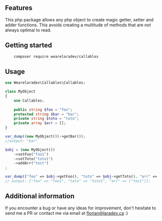 ## Features

This php package allows any php object to create magic getter, setter and adder functions. 
This avoids creating a multitude of methods that are not always optimal to read.

## Getting started

```bash
    composer require wearelaradev/callables
```

## Usage
```php
use Wearelaradev\Callables\Callables;

class MyObject 
{
    use Callables;
    
    public string $foo = "foo";
    protected string $bar = "bar";
    private string $toto = "toto";
    private array $arr = [];
}

var_dump((new MyObject())->getBar());
//output: "bar"

$obj = (new MyObject())
    ->setFoo("foo1")
    ->setToto("toto1")
    ->addArr("test")
;

var_dump(["foo" => $obj->getFoo(), "toto" => $obj->getToto(), "arr" => $obj->getArr()]);
// output: ["foo" => "foo1", "toto" => "toto1", "arr" => ["test"]];

```

## Additional information

If you encounter a bug or have any ideas for improvement, don't hesitate to send me a PR
or contact me via email at florian@laradev.ca :)
